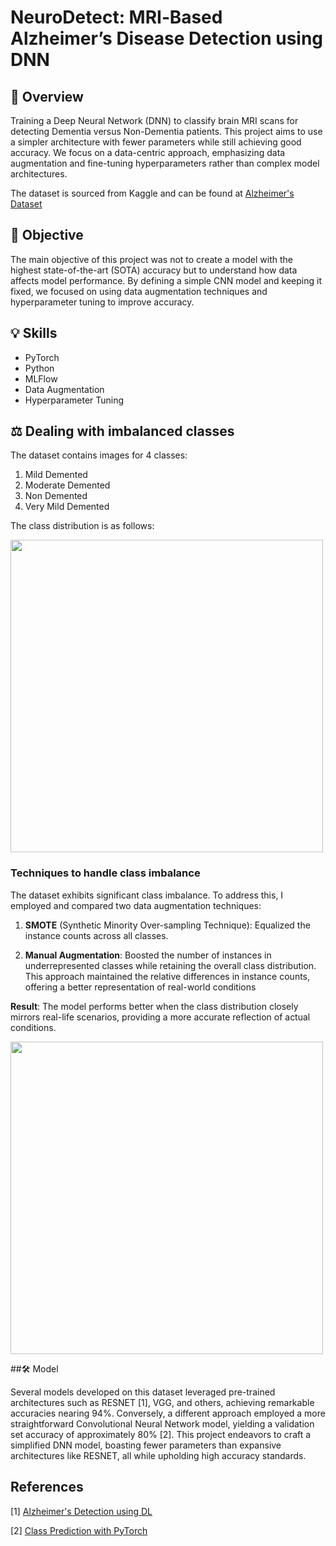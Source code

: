 # NeuroDetect: MRI‑Based Alzheimer’s Disease Detection using DNN

## 🧠 Overview
Training a Deep Neural Network (DNN) to classify brain MRI scans for detecting Dementia versus Non-Dementia patients. This project aims to use a simpler architecture with fewer parameters while still achieving good accuracy. We focus on a data-centric approach, emphasizing data augmentation and fine-tuning hyperparameters rather than complex model architectures.

The dataset is sourced from Kaggle and can be found at [Alzheimer's Dataset](https://www.kaggle.com/datasets/tourist55/alzheimers-dataset-4-class-of-images)

## 🎯 Objective
The main objective of this project was not to create a model with the highest state-of-the-art (SOTA) accuracy but to understand how data affects model performance. By defining a simple CNN model and keeping it fixed, we focused on using data augmentation techniques and hyperparameter tuning to improve accuracy.

## 💡 Skills
- PyTorch
- Python
- MLFlow
- Data Augmentation
- Hyperparameter Tuning

## ⚖️ Dealing with imbalanced classes

The dataset contains images for 4 classes:
1. Mild Demented
2. Moderate Demented
3. Non Demented
4. Very Mild Demented
   
The class distribution is as follows:

<img src="https://github.com/AishwaryaHastak/Alzheimer-s-Detection/assets/31357026/d8d2acd0-2164-4d52-8f7d-981b1aca6ea1" width="500">


### Techniques to handle class imbalance
The dataset exhibits significant class imbalance. To address this, I employed and compared two data augmentation techniques:

1. **SMOTE** (Synthetic Minority Over-sampling Technique): Equalized the instance counts across all classes.

2. **Manual Augmentation**: Boosted the number of instances in underrepresented classes while retaining the overall class distribution. This approach maintained the relative differences in instance counts, offering a better representation of real-world conditions

**Result**: The model performs better when the class distribution closely mirrors real-life scenarios, providing a more accurate reflection of actual conditions.

<img src="https://github.com/AishwaryaHastak/Alzheimer-s-Detection/assets/31357026/b4156ce0-3089-4293-8d8c-a9865f182f43" width="500">

##🛠️ Model 

Several models developed on this dataset leveraged pre-trained architectures such as RESNET [1], VGG, and others, achieving remarkable accuracies nearing 94%. Conversely, a different approach employed a more straightforward Convolutional Neural Network model, yielding a validation set accuracy of approximately 80% [2]. This project endeavors to craft a simplified DNN model, boasting fewer parameters than expansive architectures like RESNET, all while upholding high accuracy standards.

## References

[1] [Alzheimer's Detection using DL](https://www.kaggle.com/code/mihirbhatkar/alzheimer-s-detection-using-dl)

[2] [Class Prediction with PyTorch](https://www.kaggle.com/code/natsu18/class-prediction-pytorch)

